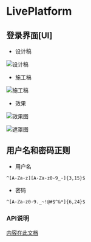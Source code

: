 # LivePlatform

## 登录界面[UI]

-   设计稿

![设计稿](https://i.loli.net/2020/09/24/3PsKl2gHXV8ErAQ.png)  

-   施工稿

![施工稿](https://i.loli.net/2020/09/27/ZyUiJwX4fGRskpE.png)

-   效果

![效果图](https://i.loli.net/2020/09/27/DtsjhlAfMHndr2q.png)

![遮罩图](https://i.loli.net/2020/09/27/nAdxPvT23F5bY64.png)

## 用户名和密码正则

-   用户名

`^[A-Za-z][A-Za-z0-9_-]{3,15}$`

-   密码

`^[A-Za-z0-9._~!@#$^&*]{6,24}$`

### API说明

[内容在此文档](API.md)